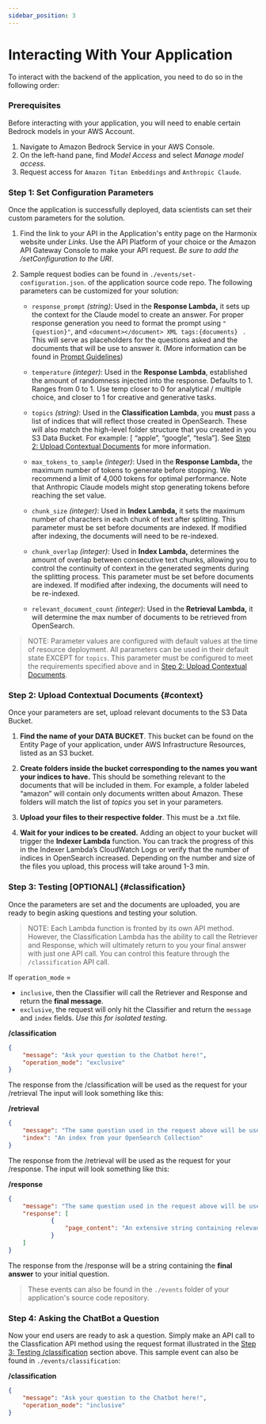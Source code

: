 ```yaml
---
sidebar_position: 3
---
```


# Interacting With Your Application

To interact with the backend of the application, you need to do so in the following order:

### Prerequisites
Before interacting with your application, you will need to enable certain Bedrock models in your AWS Account. 
1. Navigate to Amazon Bedrock Service in your AWS Console. 
1. On the left-hand pane, find *Model Access* and select *Manage model access*.
1. Request access for `Amazon Titan Embeddings` and `Anthropic Claude`.

### **Step 1: Set Configuration Parameters** 
Once the application is successfully deployed, data scientists can set their custom parameters for the solution.

1. Find the link to your API in the Application's entity page on the Harmonix website under *Links*. Use the API Platform of your choice or the Amazon API Gateway Console to make your API request. *Be sure to add the /setConfiguration to the URI*.
2. Sample request bodies can be found in `./events/set-configuration.json`. of the application source code repo. The following parameters can be customized for your solution:

    * `response_prompt` *(string)*: Used in the **Response Lambda,** it sets up the context for the Claude model to create an answer. For proper response generation you need to format the prompt using                 `"{question}"`,  and `<document></document> XML tags:{documents} `  . This will serve as placeholders for the questions asked and the documents that will be use to answer it.  (More information can be found in [Prompt Guidelines](https://docs.aws.amazon.com/bedrock/latest/userguide/general-guidelines-for-bedrock-users.html))

    * `temperature` *(integer)*: Used in the **Response Lambda**, established the amount of randomness injected into the response. Defaults to 1. Ranges from 0 to 1. Use temp closer to 0 for analytical / multiple choice, and closer to 1 for creative and generative tasks.

    * `topics` *(string)*: Used in the **Classification Lambda**, you **must** pass a list of indices that will reflect those created in OpenSearch. These will also match the high-level folder structure that you created in you S3 Data Bucket. For example: [ “apple”, “google”, “tesla”]. See [Step 2: Upload Contextual Documents](#context) for more information.

    * `max_tokens_to_sample` *(integer)*: Used in the **Response Lambda,** the maximum number of tokens to generate before stopping. We recommend a limit of 4,000 tokens for optimal performance. Note that Anthropic Claude models might stop generating tokens before reaching the set value.

    * `chunk_size` *(integer)*: Used in **Index Lambda,** it sets the maximum number of characters in each chunk of text after splitting. This parameter must be set before documents are indexed. If modified after indexing, the documents will need to be re-indexed. 

    * `chunk_overlap` *(integer)*:  Used in **Index Lambda,** determines the amount of overlap between consecutive text chunks, allowing you to control the continuity of context in the generated segments during the splitting process. This parameter must be set before documents are indexed. If modified after indexing, the documents will need to be re-indexed. 

    * `relevant_document_count` *(integer)*: Used in the **Retrieval Lambda,** it will determine the max number of documents to be retrieved from OpenSearch.

> NOTE: Parameter values are configured with default values at the time of resource deployment. All parameters can be used in their default state EXCEPT for `topics`. This parameter must be configured to meet the requirements specified above and in [Step 2: Upload Contextual Documents](#context).


### Step 2: Upload Contextual Documents {#context}
Once your parameters are set, upload relevant documents to the S3 Data Bucket.

1. **Find the name of your DATA BUCKET**. This bucket can be found on the Entity Page of your application, under AWS Infrastructure Resources, listed as an S3 bucket.

2. **Create folders inside the bucket corresponding to the names you want your indices to have.** This should be something relevant to the documents that will be included in them. For example, a folder labeled “amazon” will contain only documents written about Amazon. These  folders will match the list of *topics* you set in your parameters. 

3. **Upload your files to their respective folder**. This must be a .txt file. 

4. **Wait for your indices to be created.** Adding an object to your bucket will trigger the **Indexer Lambda** function. You can track the progress of this in the Indexer Lambda’s CloudWatch Logs or verify that the number of indices in OpenSearch increased. Depending on the number and size of the files you upload, this process will take around 1-3 min. 



### Step 3: Testing [OPTIONAL] {#classification}
Once the parameters are set and the documents are uploaded, you are ready to begin asking questions and testing your solution.

> NOTE: Each Lambda function is fronted by its own API method. However, the Classification Lambda has the ability to call the Retriever and Response, which will ultimately return to you your final answer with just one API call. You can control this feature through the `/classification` API call.

If `operation_mode` = 
* `inclusive`, then the Classifier will call the Retriever and Response and return the **final message**.
* `exclusive`, the request will only hit the Classifier and return the `message` and `index` fields. *Use this for isolated testing*.


**/classification** 
```json
{
    "message": "Ask your question to the Chatbot here!",
    "operation_mode": "exclusive"
}
```

The response from the /classification will be used as the request for your /retrieval The input will look something like this:

**/retrieval**
```json
{
    "message": "The same question used in the request above will be used here.",
    "index": "An index from your OpenSearch Collection"
}
```

The response from the /retrieval will be used as the request for your /response. The input will look something like this:

**/response**
```json
{
    "message": "The same question used in the request above will be used here.",
    "response": [
            {
                "page_content": "An extensive string containing relevant document context..."
            }
    ]
}
```

The response from the /response will be a string containing the **final answer** to your initial question.


> These events can also be found in the `./events` folder of your application's source code repository.


### Step 4: Asking the ChatBot a Question
Now your end users are ready to ask a question. Simply make an API call to the Classfication API method using the request format illustrated in the [Step 3: Testing /classification](#classification) section above. This sample event can also be found in `./events/classification`:


**/classification** 
```json
{
    "message": "Ask your question to the Chatbot here!",
    "operation_mode": "inclusive"
}
```
